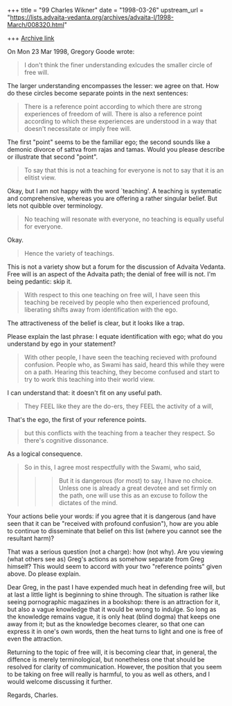 +++
title = "99 Charles Wikner"
date = "1998-03-26"
upstream_url = "https://lists.advaita-vedanta.org/archives/advaita-l/1998-March/008320.html"

+++
[Archive link](https://lists.advaita-vedanta.org/archives/advaita-l/1998-March/008320.html)

On Mon 23 Mar 1998, Gregory Goode wrote:

> I don't think the finer understanding exlcudes the smaller circle
> of free will.

The larger understanding encompasses the lesser: we agree on that.
How do these circles become separate points in the next sentences:

> There is a reference point according to which there are strong
> experiences of freedom of will.  There is also a reference point
> according to which these experiences are understood in a way that
> doesn't necessitate or imply free will.

The first "point" seems to be the familiar ego; the second sounds
like a demonic divorce of sattva from rajas and tamas.  Would you
please describe or illustrate that second "point".

> To say that this is not a teaching for everyone is not to say
> that it is an elitist view.

Okay, but I am not happy with the word `teaching'.  A teaching
is systematic and comprehensive, whereas you are offering a
rather singular belief.  But lets not quibble over terminology.

> No teaching will resonate with everyone, no teaching is
> equally useful for everyone.

Okay.

> Hence the variety of teachings.

This is not a variety show but a forum for the discussion of
Advaita Vedanta.  Free will is an aspect of the Advaita path;
the denial of free will is not.  I'm being pedantic: skip it.

> With respect to this one teaching on free will, I have seen
> this teaching be received by people who then experienced profound,
> liberating shifts away from identification with the ego.

The attractiveness of the belief is clear, but it looks like a trap.

Please explain the last phrase: I equate identification with ego;
what do you understand by ego in your statement?

> With other people, I have seen the teaching recieved with profound
> confusion.  People who, as Swami has said, heard this while they
> were on a path.  Hearing this teaching, they become confused and
> start to try to work this teaching into their world view.

I can understand that: it doesn't fit on any useful path.

> They FEEL like they are the do-ers, they FEEL the activity of a will,

That's the ego, the first of your reference points.

> but this conflicts with the teaching from a teacher they respect.
> So there's cognitive dissonance.

As a logical consequence.

> So in this, I agree most respectfully with the Swami, who said,
>
> > > But it is dangerous (for most) to say, I have no choice. Unless
> > > one is already a great devotee and set firmly on the path, one
> > > will use this as an excuse to follow the dictates of the mind.

Your actions belie your words: if you agree that it is dangerous
(and have seen that it can be "received with profound confusion"),
how are you able to continue to disseminate that belief on this list
(where you cannot see the resultant harm)?

That was a serious question (not a charge): how (not why).
Are you viewing (what others see as) Greg's actions as somehow
separate from Greg himself?  This would seem to accord with
your two "reference points" given above.  Do please explain.

Dear Greg, in the past I have expended much heat in defending free
will, but at last a little light is beginning to shine through.
The situation is rather like seeing pornographic magazines in a
bookshop: there is an attraction for it, but also a vague knowledge
that it would be wrong to indulge.  So long as the knowledge remains
vague, it is only heat (blind dogma) that keeps one away from it;
but as the knowledge becomes clearer, so that one can express it
in one's own words, then the heat turns to light and one is free of
even the attraction.

Returning to the topic of free will, it is becoming clear that, in
general, the diffence is merely terminological, but nonetheless one
that should be resolved for clarity of communication.  However, the
position that you seem to be taking on free will really is harmful,
to you as well as others, and I would welcome discussing it further.

Regards, Charles.

